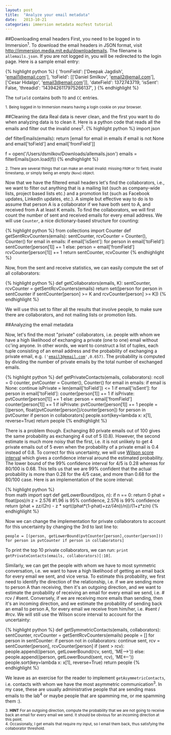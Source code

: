 ```yaml
---
layout: post
title:  "Analyze your email metadata"
date:   2013-10-21
categories: immersion metadata mozfest tutorial
---
```


##Downloading email headers
First, you need to be logged in to Immersion<sup>1</sup>. To download the email headers in JSON format, visit http://immersion.media.mit.edu/downloademails. The filename is <code>allemails.json</code>. If you are not logged in, you will be redirected to the login page. Here is a sample email entry:


{% highlight python %}
{ 'fromField': ['Deepak Jagdish', 'email1@email.com'],
  'toField': [['Daniel Smilkov', 'email2@email.com'],['Cesar Hidalgo', 'email3@email.com']],
  'dateField': 1372743719,
  'isSent': False,
  'threadid': '1439426117975266137',
}
{% endhighlight %}


The <code>toField</code> contains both <code>TO</code> and <code>CC</code> entries.

<sup>1. Being logged in to Immersion means having a login cookie on your browser.
</sup>

##Cleaning the data
Real data is never clean, and the first you want to do when analyzing data is to clean it. Here is a python code that reads all the emails and filter out the invalid ones<sup>2</sup>.
{% highlight python %}
import json
    
def filterEmails(emails):
  return [email for email in emails if email is not None and email['toField'] and email['fromField']]

f = open('/Users/dsmilkov/Downloads/allemails.json')
emails = filterEmails(json.load(f))
{% endhighlight %}
    
    
<sup>2. There are several things that can make an email invalid: missing  <code>FROM</code> or <code>TO</code> field, invalid timestamp, or simply being an empty (<code>None</code>) object.
</sup>

Now that we have the filtered email headers let's find the collaborators, i.e., we want to filter out anything that is a mailing list (such as company-wide lists, project based lists etc.) and a promotion list (such as Facebook updates, LinkedIn updates, etc.). A simple but effective way to do is to assume that person A is a collaborator if we have both sent to A, and received from A at least K emails. To find the collaborators,  we will first count the number of sent and received emails for every email address. We will use <code>Counter</code>, a nice dictionary-based structure for counting:

{% highlight python %}
from collections import Counter
def getSentRcvCounters(emails):
  sentCounter, rcvCounter = Counter(), Counter()
  for email in emails:
    if email['isSent']:
      for person in email['toField']:
        sentCounter[person[1]] += 1
    else:
      person = email['fromField']
      rcvCounter[person[1]] += 1
return sentCounter, rcvCounter
{% endhighlight %}

Now, from the sent and receive statistics, we can easily compute the set of all collaborators:

{% highlight python %}
def getCollaborators(emails, K):
  sentCounter, rcvCounter = getSentRcvCounters(emails)
  return set([person for person in sentCounter if sentCounter[person] >= K and rcvCounter[person] >= K])
{% endhighlight %}

We will use this set to filter all the results that involve people, to make sure there are collaborators, and not mailing lists or promotion lists.

##Analyzing the email metadata

Now, let's find the most "private" collaborators, i.e. people with whom we have a high likelihood of exchanging a private (one to one) email without cc'ing anyone. In other words, we want to construct a list of tuples, each tuple consisting of an email address and the probability of exchanging a private email, e.g. <code>('email3@email.com',0.657)</code>. The probability is computed by dividing the number of private emails by the total number of exchanged emails.

{% highlight python %}
def getPrivateContacts(emails, collaborators):
  ncoll = 0
  counter, pvtCounter = Counter(), Counter()
  for email in emails:
    if email is None: continue
    isPrivate = len(email['toField']) <= 1
    if email['isSent']:
      for person in email['toField']:
        counter[person[1]] += 1
        if isPrivate: pvtCounter[person[1]] += 1
    else:
      person = email['fromField']
      counter[person[1]] += 1
      if isPrivate: pvtCounter[person[1]] += 1
  people = [(person, float(pvtCounter[person])/counter[person]) for person in pvtCounter if person in collaborators]
  people.sort(key=lambda x: x[1], reverse=True)
  return people
{% endhighlight %}

There is a problem though. Exchanging 80 private emails out of 100 gives the same probability as exchanging 4 out of 5 (0.8). However, the second estimate is much more noisy that the first, i.e. it is not unlikely to get 4 private emails out of 5 even when the probability of a private email is 0.4 instead of 0.8. To correct for this uncertainty, we will use [Wilson score interval][wilson-score] which gives a confidence interval around the estimated probability. The lower bound of the 99% confidence interval for 4/5 is 0.28 whereas for 80/100 is 0.68. This tells us that we are 99% confident that the actual probability is more than 0.28 for the 4/5 case, and more than 0.68 for the 80/100 case. Here is an implementation of the score interval:

{% highlight python %}   
from math import sqrt
def getLowerBound(pos, n):
  if n == 0: return 0
  phat = float(pos)/n
  z = 2.576 #1.96 is 95% confidence, 2.576 is 99% confidence
  return (phat + z*z/(2*n) - z * sqrt((phat*(1-phat)+z*z/(4*n))/n))/(1+z*z/n)
{% endhighlight %}

Now we can change the implementation for private collaborators to account for this uncertainty by changing the 3rd to last line to:

    people = [(person, getLowerBound(pvtCounter[person],counter[person])) for person in pvtCounter if person in collaborators]

To print the top 10 private collaborators, we can run: <code>print getPrivateContacts(emails, collaborators)[:10]</code>.

Similarly, we can get the people with whom we have to most symmetric conversation, i.e. we want to have a high likelihood of getting an email back for every email we sent, and vice versa. To estimate this probability, we first need to identify the direction of the relationship, i.e. if we are sending more to person A than receiving, then it's an outgoing direction, and we want to estimate the probability of receiving an email for every email we send, i.e. # rcv / #sent. Conversely, if we are receiving more emails than sending, then it's an incoming direction, and we estimate the probability of sending back an email to person A, for every email we receive from him/her, i.e. #sent / #rcv. We will still use the Wilson score interval to account for the uncertainty:

{% highlight python %}
def getSymmetricContacts(emails, collaborators):
  sentCounter, rcvCounter = getSentRcvCounters(emails)
  people = []
  for person in sentCounter:
    if person not in collaborators: continue
    sent, rcv = sentCounter[person], rcvCounter[person]
    if (sent > rcv):
      people.append((person, getLowerBound(rcv, sent), 'ME-->'))
    else:
      people.append((person, getLowerBound(sent, rcv), 'ME<--'))
  people.sort(key=lambda x: x[1], reverse=True)
  return people
{% endhighlight %}

We leave as an exercise for the reader to implement <code>getAsymmetricContacts</code>, i.e. contacts with whom we have the most asymmetric communication<sup>3</sup>. In my case, these are usually administrative people that are sending mass emails to the lab<sup>4</sup> or maybe people that are spamming me, or me spamming them :).

<sup>
	3. <b>HINT</b> For an outgoing direction, compute the probability that we are not going to receive back an email for every email we send. It should be obvious for an incoming direction at this point.
	<br/>4. Occasionally, I get emails that require my input, so I email them back, thus satisfying the collaborator threshold.
</sup>


[wilson-score]: http://en.wikipedia.org/wiki/Binomial_proportion_confidence_interval#Wilson_score_interval

